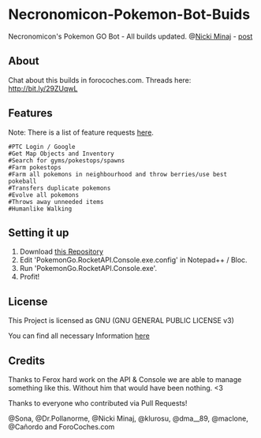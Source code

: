 # Necronomicon-Pokemon-Bot-Buids
Necronomicon's Pokemon GO Bot - All builds updated.
@[Nicki Minaj](http://www.forocoches.com/foro/member.php?u=681878) - [post](http://www.forocoches.com/foro/showthread.php?t=5052400&page=2)

## About

Chat about this builds in forocoches.com. Threads here: http://bit.ly/29ZUqwL


## Features

Note: There is a list of feature requests [here](https://github.com/FeroxRev/Pokemon-Go-Rocket-API/wiki/Feature-requests).

```
#PTC Login / Google
#Get Map Objects and Inventory
#Search for gyms/pokestops/spawns
#Farm pokestops
#Farm all pokemons in neighbourhood and throw berries/use best pokeball
#Transfers duplicate pokemons
#Evolve all pokemons
#Throws away unneeded items
#Humanlike Walking

```

## Setting it up

1. Download [this Repository](https://github.com/nesttle/Necronomicon-Pokemon-Bot-Builds/archive/master.zip)
2. Edit 'PokemonGo.RocketAPI.Console.exe.config' in Notepad++ / Bloc.
3. Run 'PokemonGo.RocketAPI.Console.exe'.
4. Profit!

## License
This Project is licensed as GNU (GNU GENERAL PUBLIC LICENSE v3) 

You can find all necessary Information [here](https://github.com/NecronomiconCoding/Pokemon-Go-Bot/blob/master/LICENSE.md)


## Credits
Thanks to Ferox hard work on the API & Console we are able to manage something like this. Without him that would have been nothing. <3

Thanks to everyone who contributed via Pull Requests!

@Sona, @Dr.Pollanorme, @Nicki Minaj, @klurosu, @dma__89, @maclone, @Cañordo and ForoCoches.com
